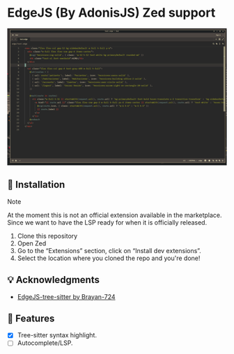 # EdgeJS (By AdonisJS) Zed support

<div align="center">
  <img src="./public/edge_zed.png" alt="EdgeJS Zed support" />
</div>

## 🚀 Installation

> [!NOTE]
> At the moment this is not an official extension available in the marketplace. Since we want to have the LSP ready for when it is officially released.

1. Clone this repository
2. Open Zed
3. Go to the “Extensions” section, click on “Install dev extensions”.
4. Select the location where you cloned the repo and you're done!

## 💡 Acknowledgments

- [EdgeJS-tree-sitter by Brayan-724](https://github.com/Brayan-724/tree-sitter-edge)

## 🏁 Features

- [x] Tree-sitter syntax highlight.
- [ ] Autocomplete/LSP.

